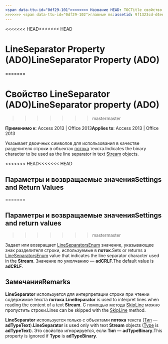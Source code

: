 ```yaml
---
<span data-ttu-id="0df29-101"><<<<<<< Название HEAD: TOCTitle свойство LineSeparator (ADO): свойство LineSeparator (ADO) === название: свойство LineSeparator (ADO) TOCTitle: свойство LineSeparator (ADO)</span><span class="sxs-lookup"><span data-stu-id="0df29-101"><<<<<<< HEAD title: LineSeparator Property (ADO) TOCTitle: LineSeparator Property (ADO) ======= title: LineSeparator property (ADO) TOCTitle: LineSeparator property (ADO)</span></span>
>>>>>>> <span data-ttu-id="0df29-102">главные ms:assetid: 9f1323cd-d4ed-2bfa-554b-faebab529548 ms:mtpsurl: https://msdn.microsoft.com/library/JJ249729(v=office.15) ms:contentKeyID: 48546676 ms.date: 09/18/2015 mtps_version: v=office.15</span><span class="sxs-lookup"><span data-stu-id="0df29-102">master ms:assetid: 9f1323cd-d4ed-2bfa-554b-faebab529548 ms:mtpsurl: https://msdn.microsoft.com/library/JJ249729(v=office.15) ms:contentKeyID: 48546676 ms.date: 09/18/2015 mtps_version: v=office.15</span></span>
---
```


<span data-ttu-id="0df29-103"><<<<<<< HEAD</span><span class="sxs-lookup"><span data-stu-id="0df29-103"><<<<<<< HEAD</span></span>
# <a name="lineseparator-property-ado"></a><span data-ttu-id="0df29-104">LineSeparator Property (ADO)</span><span class="sxs-lookup"><span data-stu-id="0df29-104">LineSeparator Property (ADO)</span></span>
=======
# <a name="lineseparator-property-ado"></a><span data-ttu-id="0df29-105">Свойство LineSeparator (ADO)</span><span class="sxs-lookup"><span data-stu-id="0df29-105">LineSeparator property (ADO)</span></span>
>>>>>>> <span data-ttu-id="0df29-106">master</span><span class="sxs-lookup"><span data-stu-id="0df29-106">master</span></span>


<span data-ttu-id="0df29-107">**Применимо к**: Access 2013 | Office 2013</span><span class="sxs-lookup"><span data-stu-id="0df29-107">**Applies to**: Access 2013 | Office 2013</span></span>

<span data-ttu-id="0df29-108">Указывает двоичных символов для использования в качестве разделителя строки в объектах [потока](stream-object-ado.md) текста.</span><span class="sxs-lookup"><span data-stu-id="0df29-108">Indicates the binary character to be used as the line separator in text [Stream](stream-object-ado.md) objects.</span></span>

<span data-ttu-id="0df29-109"><<<<<<< HEAD</span><span class="sxs-lookup"><span data-stu-id="0df29-109"><<<<<<< HEAD</span></span>
## <a name="settings-and-return-values"></a><span data-ttu-id="0df29-110">Параметры и возвращаемые значения</span><span class="sxs-lookup"><span data-stu-id="0df29-110">Settings and Return Values</span></span>
=======
## <a name="settings-and-return-values"></a><span data-ttu-id="0df29-111">Параметры и возвращаемые значения</span><span class="sxs-lookup"><span data-stu-id="0df29-111">Settings and return values</span></span>
>>>>>>> <span data-ttu-id="0df29-112">master</span><span class="sxs-lookup"><span data-stu-id="0df29-112">master</span></span>

<span data-ttu-id="0df29-113">Задает или возвращает [LineSeparatorsEnum](lineseparatorsenum.md) значение, указывающее знак разделителя строки, используемые в **поток**.</span><span class="sxs-lookup"><span data-stu-id="0df29-113">Sets or returns a [LineSeparatorsEnum](lineseparatorsenum.md) value that indicates the line separator character used in the **Stream**.</span></span> <span data-ttu-id="0df29-114">Значение по умолчанию — **adCRLF**.</span><span class="sxs-lookup"><span data-stu-id="0df29-114">The default value is **adCRLF**.</span></span>

## <a name="remarks"></a><span data-ttu-id="0df29-115">Замечания</span><span class="sxs-lookup"><span data-stu-id="0df29-115">Remarks</span></span>

<span data-ttu-id="0df29-116">**LineSeparator** используется для интерпретации строки при чтении содержимое текста **потока**.</span><span class="sxs-lookup"><span data-stu-id="0df29-116">**LineSeparator** is used to interpret lines when reading the content of a text **Stream**.</span></span> <span data-ttu-id="0df29-117">С помощью метода [SkipLine](skipline-method-ado.md) можно пропустить строки.</span><span class="sxs-lookup"><span data-stu-id="0df29-117">Lines can be skipped with the [SkipLine](skipline-method-ado.md) method.</span></span>

<span data-ttu-id="0df29-118">**LineSeparator** используется только с объектами **потока** текста ([Тип](type-property-ado-stream.md) — **adTypeText**).</span><span class="sxs-lookup"><span data-stu-id="0df29-118">**LineSeparator** is used only with text **Stream** objects ([Type](type-property-ado-stream.md) is **adTypeText**).</span></span> <span data-ttu-id="0df29-119">Это свойство игнорируется, если **Тип** — **adTypeBinary**.</span><span class="sxs-lookup"><span data-stu-id="0df29-119">This property is ignored if **Type** is **adTypeBinary**.</span></span>

